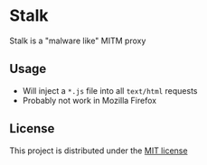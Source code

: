 # Stalk

Stalk is a "malware like" MITM proxy

## Usage

- Will inject a `*.js` file into all `text/html` requests
- Probably not work in Mozilla Firefox

## License

This project is distributed under the [MIT license](LICENSE)
